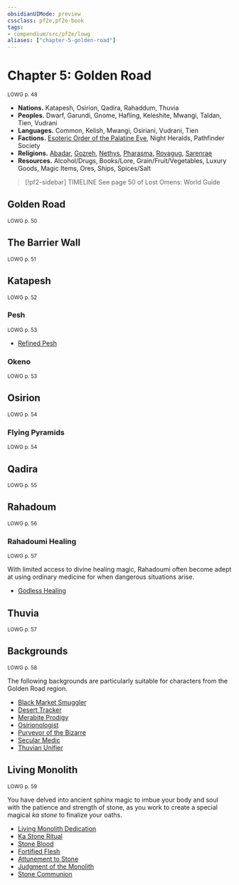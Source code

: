 ```yaml
---
obsidianUIMode: preview
cssclass: pf2e,pf2e-book
tags:
- compendium/src/pf2e/lowg
aliases: ["chapter-5-golden-road"]
---
```

# Chapter 5: Golden Road
<sup>LOWG p. 48</sup>

- **Nations.** Katapesh, Osirion, Qadira, Rahaddum, Thuvia
- **Peoples.** Dwarf, Garundi, Gnome, Hafling, Keleshite, Mwangi, Taldan, Tien, Vudrani
- **Languages.** Common, Kelish, Mwangi, Osiriani, Vudrani, Tien
- **Factions.** [Esoteric Order of the Palatine Eye](esoteric-order-of-the-palatine-eye-logm.md), Night Heralds, Pathfinder Society
- **Religions.** [Abadar](abadar.md), [Gozreh](gozreh.md), [Nethys](nethys.md), [Pharasma](pharasma.md), [Rovagug](rovagug.md), [Sarenrae](sarenrae.md)
- **Resources.** Alcohol/Drugs, Books/Lore, Grain/Fruit/Vegetables, Luxury Goods, Magic Items, Ores, Ships, Spices/Salt

> [!pf2-sidebar] TIMELINE
> See page 50 of Lost Omens: World Guide

## Golden Road
<sup>LOWG p. 50</sup>

## The Barrier Wall
<sup>LOWG p. 51</sup>

## Katapesh
<sup>LOWG p. 52</sup>

### Pesh
<sup>LOWG p. 53</sup>

- [Refined Pesh](refined-pesh-gmg.md)

### Okeno
<sup>LOWG p. 53</sup>

## Osirion
<sup>LOWG p. 54</sup>

### Flying Pyramids
<sup>LOWG p. 54</sup>

## Qadira
<sup>LOWG p. 55</sup>

## Rahadoum
<sup>LOWG p. 56</sup>

### Rahadoumi Healing
<sup>LOWG p. 57</sup>

With limited access to divine healing magic, Rahadoumi often become adept at using ordinary medicine for when dangerous situations arise.

- [Godless Healing](godless-healing-lowg.md)

## Thuvia
<sup>LOWG p. 57</sup>

## Backgrounds
<sup>LOWG p. 58</sup>

The following backgrounds are particularly suitable for characters from the Golden Road region.

- [Black Market Smuggler](black-market-smuggler-lowg.md)
- [Desert Tracker](desert-tracker-lowg.md)
- [Merabite Prodigy](merabite-prodigy-lowg.md)
- [Osirionologist](osirionologist-lowg.md)
- [Purveyor of the Bizarre](purveyor-of-the-bizarre-lowg.md)
- [Secular Medic](secular-medic-lowg.md)
- [Thuvian Unifier](thuvian-unifier-lowg.md)

## Living Monolith
<sup>LOWG p. 59</sup>

You have delved into ancient sphinx magic to imbue your body and soul with the patience and strength of stone, as you work to create a special magical _ka stone_ to finalize your oaths.

- [Living Monolith Dedication](living-monolith-dedication-lowg.md)
- [Ka Stone Ritual](ka-stone-ritual-lowg.md)
- [Stone Blood](stone-blood-lowg.md)
- [Fortified Flesh](fortified-flesh-lowg.md)
- [Attunement to Stone](attunement-to-stone-lowg.md)
- [Judgment of the Monolith](judgment-of-the-monolith-lowg.md)
- [Stone Communion](stone-communion-lowg.md)
